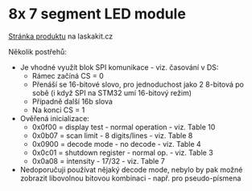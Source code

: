 # 8x 7 segment LED module

[Stránka produktu](https://www.laskakit.cz/led-displej-7-segmentovy--8-znaku-max7219-cerveny/) na laskakit.cz

Několik postřehů:
* Je vhodné využít blok SPI komunikace - viz. časování v DS:
  * Rámec začíná CS = 0
  * Přenáší se 16-bitové slovo, pro jednoduchost jako 2 8-bitová po sobě (i když SPI na STM32 umí 16-bitový režim)
  * Případně další 16b slova
  * Na konci CS = 1
* Ověřená inicializace:
  * 0x0f00 = display test - normal operation - viz. Table 10
  * 0x0b07 = scan limit - 8 digits/lines - viz. Table 8
  * 0x0900 = decode mode - no decode - viz. Table 4
  * 0x0c01 = shutdown register - normal op. - viz. Table 3
  * 0x0a08 = intensity - 17/32 - viz. Table 7
* Nedoporučuji používat nějaký decode mode, nebylo by pak možné zobrazit libovolnou bitovou kombinaci - např. pro pseudo-písmena
